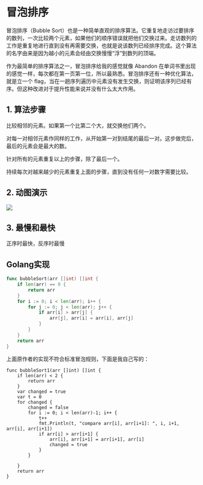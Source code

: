 # 冒泡排序

冒泡排序（Bubble Sort）也是一种简单直观的排序算法。它重复地走访过要排序的数列，一次比较两个元素，如果他们的顺序错误就把他们交换过来。走访数列的工作是重复地进行直到没有再需要交换，也就是说该数列已经排序完成。这个算法的名字由来是因为越小的元素会经由交换慢慢“浮”到数列的顶端。

作为最简单的排序算法之一，冒泡排序给我的感觉就像 Abandon 在单词书里出现的感觉一样，每次都在第一页第一位，所以最熟悉。冒泡排序还有一种优化算法，就是立一个 flag，当在一趟序列遍历中元素没有发生交换，则证明该序列已经有序。但这种改进对于提升性能来说并没有什么太大作用。

## 1. 算法步骤

比较相邻的元素。如果第一个比第二个大，就交换他们两个。

对每一对相邻元素作同样的工作，从开始第一对到结尾的最后一对。这步做完后，最后的元素会是最大的数。

针对所有的元素重复以上的步骤，除了最后一个。

持续每次对越来越少的元素重复上面的步骤，直到没有任何一对数字需要比较。

## 2. 动图演示

![](../../images/bubbleSort.b7d216a5.gif)

## 3. 最慢和最快

正序时最快，反序时最慢
## Golang实现

```go
func bubbleSort(arr []int) []int {
	if len(arr) == 0 {
		return arr
	}
	for i := 0; i < len(arr); i++ {
		for j := 0; j < len(arr); j++ {
			if arr[i] > arr[j] {
				arr[j], arr[i] = arr[i], arr[j]
			}
		}
	}
	return arr
}
```

上面原作者的实现不符合标准冒泡规则，下面是我自己写的：
```golang
func bubbleSort1(arr []int) []int {
	if len(arr) < 2 {
		return arr
	}
	var changed = true
	var t = 0
	for changed {
		changed = false
		for i := 0; i < len(arr)-1; i++ {
			t++
			fmt.Println(t, "compare arr[i], arr[i+1]: ", i, i+1, arr[i], arr[i+1])
			if arr[i] > arr[i+1] {
				arr[i], arr[i+1] = arr[i+1], arr[i]
				changed = true
			}
		}

	}
	return arr
}
```



